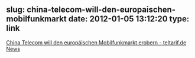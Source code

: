 slug: china-telecom-will-den-europaischen-mobilfunkmarkt
date: 2012-01-05 13:12:20
type: link
---

[China Telecom will den europäischen Mobilfunkmarkt erobern - teltarif.de News](http://www.teltarif.de/mobilfunk-uk-china-telecom-mvno-everything-everywhere/news/45173.html)
